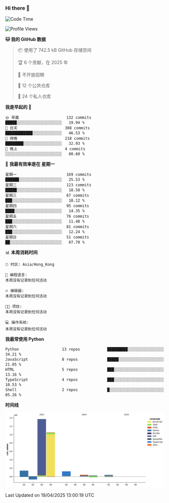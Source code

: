 ### Hi there 👋

<!--
**Mrzqd/Mrzqd** is a ✨ _special_ ✨ repository because its `README.md` (this file) appears on your GitHub profile.

Here are some ideas to get you started:

- 🔭 I’m currently working on ...
- 🌱 I’m currently learning ...
- 👯 I’m looking to collaborate on ...
- 🤔 I’m looking for help with ...
- 💬 Ask me about ...
- 📫 How to reach me: ...
- 😄 Pronouns: ...
- ⚡ Fun fact: ...
-->
<!--START_SECTION:waka-->
![Code Time](http://img.shields.io/badge/Code%20Time-260%20hrs%2011%20mins-blue)

![Profile Views](http://img.shields.io/badge/%E4%B8%AA%E4%BA%BA%E8%B5%84%E6%96%99%E8%A7%82%E7%9C%8B%E6%AC%A1%E6%95%B0-0-blue)

**🐱 我的 GitHub 数据** 

> 📦  使用了 742.5 kB GitHub 存储空间 
 > 
> 🏆 6 个贡献，在 2025 年
 > 
> 🚫 不开放招聘
 > 
> 📜 12 个公共仓库 
 > 
> 🔑 24 个私人仓库 
 > 
**我是早起的 🐤** 

```text
🌞 早晨                     132 commits         █████░░░░░░░░░░░░░░░░░░░░   19.94 % 
🌆 白天                     308 commits         ████████████░░░░░░░░░░░░░   46.53 % 
🌃 傍晚                     218 commits         ████████░░░░░░░░░░░░░░░░░   32.93 % 
🌙 晚上                     4 commits           ░░░░░░░░░░░░░░░░░░░░░░░░░   00.60 % 
```
📅 **我最有效率是在 星期一** 

```text
星期一                      169 commits         ██████░░░░░░░░░░░░░░░░░░░   25.53 % 
星期二                      123 commits         █████░░░░░░░░░░░░░░░░░░░░   18.58 % 
星期三                      67 commits          ███░░░░░░░░░░░░░░░░░░░░░░   10.12 % 
星期四                      95 commits          ████░░░░░░░░░░░░░░░░░░░░░   14.35 % 
星期五                      76 commits          ███░░░░░░░░░░░░░░░░░░░░░░   11.48 % 
星期六                      81 commits          ███░░░░░░░░░░░░░░░░░░░░░░   12.24 % 
星期日                      51 commits          ██░░░░░░░░░░░░░░░░░░░░░░░   07.70 % 
```


📊 **本周消耗时间** 

```text
🕑︎ 时区: Asia/Hong_Kong

💬 编程语言: 
本周没有记录到任何活动

🔥 编辑器: 
本周没有记录到任何活动

🐱‍💻 项目: 
本周没有记录到任何活动

💻 操作系统: 
本周没有记录到任何活动
```

**我最常使用 Python** 

```text
Python                   13 repos            █████████░░░░░░░░░░░░░░░░   34.21 % 
JavaScript               8 repos             █████░░░░░░░░░░░░░░░░░░░░   21.05 % 
HTML                     5 repos             ███░░░░░░░░░░░░░░░░░░░░░░   13.16 % 
TypeScript               4 repos             ███░░░░░░░░░░░░░░░░░░░░░░   10.53 % 
Shell                    2 repos             █░░░░░░░░░░░░░░░░░░░░░░░░   05.26 % 
```



**时间线**

![Lines of Code chart](https://raw.githubusercontent.com/Mrzqd/Mrzqd/main/assets/bar_graph.png)


 Last Updated on 19/04/2025 13:00:19 UTC
<!--END_SECTION:waka-->
